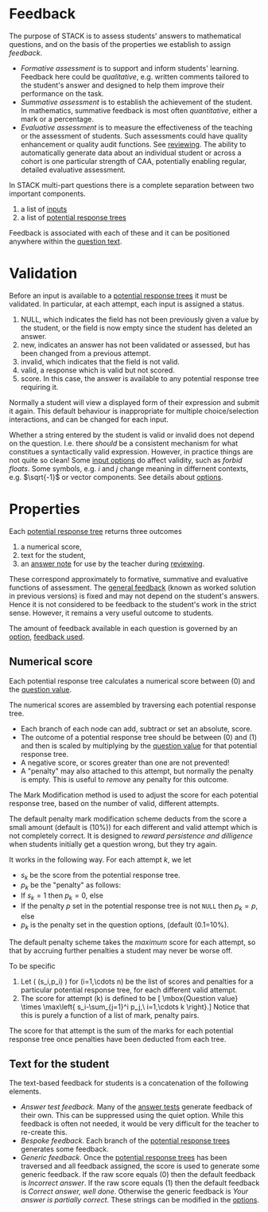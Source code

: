 # Feedback

The purpose of STACK is to assess students' answers to mathematical questions,
and on the basis of the properties we establish to assign _feedback_.

* _Formative assessment_ is to support and inform students' learning.
  Feedback here could be _qualitative_, e.g. written comments tailored to the student's answer and designed to help them improve their performance on the task.
* _Summative assessment_ is to establish the achievement of the student.
  In mathematics, summative feedback is most often _quantitative_,  either a mark or a percentage.
* _Evaluative assessment_ is to measure the effectiveness of the teaching or the
  assessment of students.  Such assessments could have quality enhancement or quality audit functions.
  See [reviewing](Reviewing.md). The ability to automatically generate data about an individual student or
  across a cohort is one particular strength of CAA, potentially enabling regular, detailed evaluative assessment.

In STACK multi-part questions there is a complete separation between two important components.

1. a list of [inputs](Inputs.md)
2. a list of [potential response trees](Potential_response_trees.md)

Feedback is associated with each of these and it can be positioned anywhere within the [question text](CASText.md#question_text).

# Validation #

Before an input is available to a [potential response trees](Potential_response_trees.md)
it must be validated.  In particular, at each attempt, each input is assigned a status.

1. NULL, which indicates the field has not been previously given a value by the student,
   or the field is now empty since the student has deleted an answer.
2. new, indicates an answer has not been validated or assessed, but has been changed from a previous attempt.
3. invalid, which indicates that the field is not valid.
4. valid, a response which is valid but not scored.
5. score.  In this case, the answer is available to any potential response tree requiring it.

Normally a student will view a displayed form of their expression and submit it again.  This default behaviour is inappropriate for multiple choice/selection interactions, and can be changed for each input.

Whether a string entered by the student is valid or invalid does not depend on the question. I.e. there _should_ be a consistent mechanism for what constitues a syntactically valid expression. However, in practice things are not quite so clean!  Some [input options](Inputs.md#Input_options) do affect validity, such as _forbid floats_.   Some symbols, e.g. $i$ and $j$ change meaning in differnent contexts, e.g. $\sqrt{-1}$ or vector components.  See details about [options](Options.md).

# Properties #

Each [potential response tree](Potential_response_trees.md) returns three outcomes

1. a numerical score,
2. text for the student,
3. an [answer note](Potential_response_trees.md#Answer_note)
   for use by the teacher during [reviewing](Reviewing.md).

These correspond approximately to formative, summative and evaluative functions of assessment.
The [general feedback](CASText.md#General_feedback) (known as worked solution in previous versions) is fixed and may not depend on the student's answers.
Hence it is not considered to be feedback to the student's work in the strict sense.  However, it remains a very useful outcome to students.

The amount of feedback available in each question is governed by an [option](Options.md), [feedback used](Options.md#Feedback_used).

## Numerical score  ##

Each potential response tree calculates a numerical score between \(0\) and the [question value](Potential_response_trees.md#Question_value).

The numerical scores are assembled by traversing each potential response tree.

* Each branch of each node can add, subtract or set an absolute, score.
* The outcome of a potential response tree should be between \(0\) and \(1\) and then is scaled by multiplying by the [question value](Potential_response_trees.md#Question_value) for that potential response tree.
* A negative score, or scores greater than one are not prevented!
* A "penalty" may also attached to this attempt, but normally the penalty is empty.  This is useful to _remove_ any penalty for this outcome.

The Mark Modification method is used to adjust the score for each potential response tree, based on the number of valid, different attempts.

The default penalty mark modification scheme deducts from the score a small amount (default is \(10\%\)) for each different and valid attempt which is not completely correct.   It is designed to _reward persistence and dilligence_ when students initially get a question wrong, but they try again.

It works in the following way. For each attempt $k$, we let

* $s_k$ be the score from the potential response tree.
* $p_k$ be the "penalty" as follows:
 * If $s_k=1$ then $p_k=0$, else
 * If the penalty $p$ set in the potential response tree is not `NULL` then $p_k=p$, else
 * $p_k$ is the penalty set in the question options, (default \(0.1=10\%\).

The default penalty scheme takes the _maximum_ score for each attempt, so that by accruing further penalties a student may never be worse off.

To be specific

1. Let \( (s_i,p_i) \) for \(i=1,\cdots n\) be the list of scores and penalties for a particular potential response tree, for each different valid attempt.
2. The score for attempt \(k\) is defined to be
\[ \mbox{Question value} \times \max\left\{ s_i-\sum_{j=1}^i p_j,\ i=1,\cdots k \right\}.\]
Notice that this is purely a function of a list of mark, penalty pairs.



The score for that attempt is the sum of the marks for each potential response tree once penalties have been deducted from each tree.

## Text for the student  ##

The text-based feedback for students is a concatenation of the following elements.

* *Answer test feedback.* Many of the [answer tests](Answer_tests.md) generate feedback of their own. This can be suppressed using the quiet option. While this feedback is often not needed, it would be very difficult for the teacher to re-create this.
* *Bespoke feedback.* Each branch of the [potential response trees](Potential_response_trees.md) generates some feedback.
* *Generic feedback.* Once the [potential response trees](Potential_response_trees.md) has been traversed and all feedback assigned, the score is used to generate some generic feedback. If the raw score equals \(0\) then the default feedback is _Incorrect answer_.   If the raw score equals \(1\) then the default feedback is _Correct answer, well done_. Otherwise the generic feedback is _Your answer is partially correct_.  These strings can be modified in the [options](Options.md).
